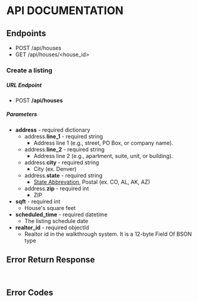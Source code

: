 # API DOCUMENTATION

## Endpoints
* POST /api/houses
* GET /api/houses/<house_id>

### Create a listing
##### URL Endpoint
  * POST **/api/houses**

##### Parameters
* **address** - required dictionary
  * address.**line_1** - required string
    * Address line 1 (e.g., street, PO Box, or company name).
  * address.**line_2** - required string
    * Address line 2 (e.g., apartment, suite, unit, or building).
  * address.**city** - required string
    * City (ex. Denver)
  * address.**state** - required string
    * [State Abbrevation](https://www.bls.gov/respondents/mwr/electronic-data-interchange/appendix-d-usps-state-abbreviations-and-fips-codes.htm), Postal (ex. CO, AL, AK, AZ)
  * address.**zip** - required int
    * ZIP
* **sqft** - required int
  * House's square feet
* **scheduled_time** - required datetime
  * The listing schedule date
* **realtor_id** - required objectId
  * Realtor id in the walkthrough system. It is a 12-byte Field Of BSON type


## Error Return Response


```


```

## Error Codes
